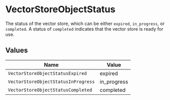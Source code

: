 # VectorStoreObjectStatus

The status of the vector store, which can be either `expired`, `in_progress`, or `completed`. A status of `completed` indicates that the vector store is ready for use.


## Values

| Name                                | Value                               |
| ----------------------------------- | ----------------------------------- |
| `VectorStoreObjectStatusExpired`    | expired                             |
| `VectorStoreObjectStatusInProgress` | in_progress                         |
| `VectorStoreObjectStatusCompleted`  | completed                           |
